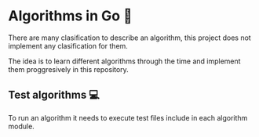 # Algorithms in Go :abacus:

There are many clasification to describe an algorithm, this project
does not implement any clasification for them.

The idea is to learn different algorithms through the time and implement them
proggresively in this repository.

## Test algorithms :computer:

To run an algorithm it needs to execute test files include in each algorithm module.
